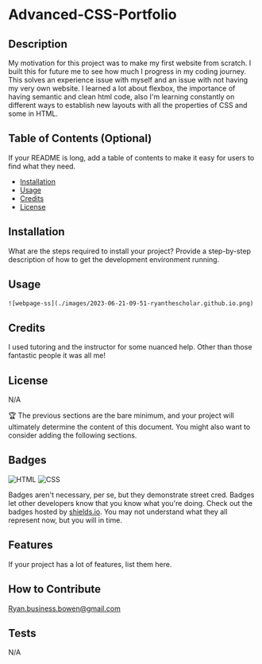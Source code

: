 # Advanced-CSS-Portfolio

## Description

My motivation for this project was to make my first website from scratch. I built this for future me to see how much I progress in my coding journey. This solves an experience issue with myself and an issue with not having my very own website. I learned a lot about flexbox, the importance of having semantic and clean html code, also I'm learning constantly on different ways to establish new layouts with all the properties of CSS and some in HTML.

## Table of Contents (Optional)

If your README is long, add a table of contents to make it easy for users to find what they need.

- [Installation](#installation)
- [Usage](#usage)
- [Credits](#credits)
- [License](#license)

## Installation

What are the steps required to install your project? Provide a step-by-step description of how to get the development environment running.

## Usage
    ![webpage-ss](./images/2023-06-21-09-51-ryanthescholar.github.io.png)

## Credits

I used tutoring and the instructor for some nuanced help. Other than those fantastic people it was all me!

## License

N/A

🏆 The previous sections are the bare minimum, and your project will ultimately determine the content of this document. You might also want to consider adding the following sections.

## Badges

![HTML](https://img.shields.io/badge/HTML-35.6-blue)
![CSS](https://img.shields.io/badge/CSS-64.4-orange)

Badges aren't necessary, per se, but they demonstrate street cred. Badges let other developers know that you know what you're doing. Check out the badges hosted by [shields.io](https://shields.io/). You may not understand what they all represent now, but you will in time.

## Features

If your project has a lot of features, list them here.

## How to Contribute

Ryan.business.bowen@gmail.com

## Tests

N/A